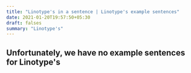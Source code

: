 ```yaml
---
title: "Linotype's in a sentence | Linotype's example sentences"
date: 2021-01-20T19:57:50+05:30
draft: falses
summary: "Linotype's"
---
```

## Unfortunately, we have no example sentences for Linotype's                 
